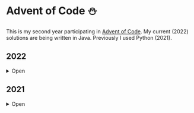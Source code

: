 # Advent of Code ⛄

This is my second year participating in [Advent of Code](https://www.adventofcode.com).
My current (2022) solutions are being written in Java. Previously I used Python (2021).

## 2022
<details><summary>Open</summary>

---
| Day                                                                      | Status |
| ------------------------------------------------------------------------ | :----: |
| [01 - Calorie Counting](https://www.adventofcode.com/2022/day/1)         | ⭐⭐  |
| [02 - Rock Paper Scissors](https://www.adventofcode.com/2022/day/2)      | ⭐⭐  |
| [03 - Rucksack Reorganization](https://www.adventofcode.com/2022/day/3)  | ⭐⭐  |
| [04 - Camp Cleanup](https://www.adventofcode.com/2022/day/4)             | ⭐⭐  |
| [05 - Supply Stacks](https://www.adventofcode.com/2022/day/5)            | ⭐⭐  |
| [06 - Tuning Trouble](https://www.adventofcode.com/2022/day/6)           | ⭐⭐  |


</details>

## 2021
<details><summary>Open</summary>

---
| Day                                                                      | Status |
| ------------------------------------------------------------------------ | :----: |
| [01 - Sonar Sweep](https://www.adventofcode.com/2021/day/1)              | ⭐⭐     |
| [02 - Dive!](https://www.adventofcode.com/2021/day/2)                    | ⭐⭐     |
| [03 - Binary Diagnostic](https://www.adventofcode.com/2021/day/3)        | ⭐⭐     |
| [04 - Giant Squid](https://www.adventofcode.com/2021/day/4)              | ⭐⭐     |
| [05 - Hydrothermal Venture](https://www.adventofcode.com/2021/day/5)     | ⭐⭐     |
| [06 - Lanternfish](https://www.adventofcode.com/2021/day/6)              | ⭐⭐     |
| [07 - The Treachery of Whales](https://www.adventofcode.com/2021/day/7)  | ⭐⭐     |
| [08 - Seven Segment Search](https://www.adventofcode.com/2021/day/8)     | ⭐⭐     |
| [09 - Smoke Basin](https://www.adventofcode.com/2021/day/9)              | ⭐⭐     |
| [10 - Syntax Scoring](https://www.adventofcode.com/2021/day/10)          | ⭐⭐     |
| [11 - Dumbo Octopus](https://www.adventofcode.com/2021/day/11)           | ⭐⭐     |
| [12 - Passage Pathing](https://www.adventofcode.com/2021/day/12)         | ⭐⭐     |
| [13 - Transparent Origami](https://www.adventofcode.com/2021/day/13)     | ⭐⭐     |
| [14 - Extended Polymerization](https://www.adventofcode.com/2021/day/14) | ⭐⭐     |
| [15 - Chiton](https://www.adventofcode.com/2021/day/15)                  | ⭐⭐     |
| [16 - Packet Decoder](https://www.adventofcode.com/2021/day/16)          | ⭐⭐     |
| [17 - Trick Shot](https://www.adventofcode.com/2021/day/17)              | ⭐⭐     |
| [18 - Snailfish](https://www.adventofcode.com/2021/day/18)               | ⭐⭐     |
| [19 - Beacon Scanner](https://www.adventofcode.com/2021/day/19)          | ⭐⭐     |
| [20 - Trench Map](https://www.adventofcode.com/2021/day/20)              |        |
| [21 - Dirac Dice](https://www.adventofcode.com/2021/day/21)              | ⭐⭐     |
| [22 - Reactor Reboot](https://www.adventofcode.com/2021/day/22)          |        |
| [23 - Amphipod](https://www.adventofcode.com/2021/day/23)                |        |
| [24 - Arithmetic Logic Unit](https://www.adventofcode.com/2021/day/24)   | ⭐⭐     |
| [25 - Sea Cucumber](https://www.adventofcode.com/2021/day/25)            | ⭐⭐     |

</details>
